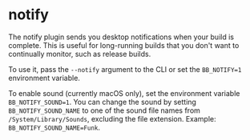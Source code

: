 # notify

The notify plugin sends you desktop notifications when your build is
complete. This is useful for long-running builds that you don't want to
continually monitor, such as release builds.

To use it, pass the `--notify` argument to the CLI or set the `BB_NOTIFY=1`
environment variable.

To enable sound (currently macOS only), set the environment variable
`BB_NOTIFY_SOUND=1`. You can change the sound by setting
`BB_NOTIFY_SOUND_NAME` to one of the sound file names from
`/System/Library/Sounds`, excluding the file extension. Example:
`BB_NOTIFY_SOUND_NAME=Funk`.
